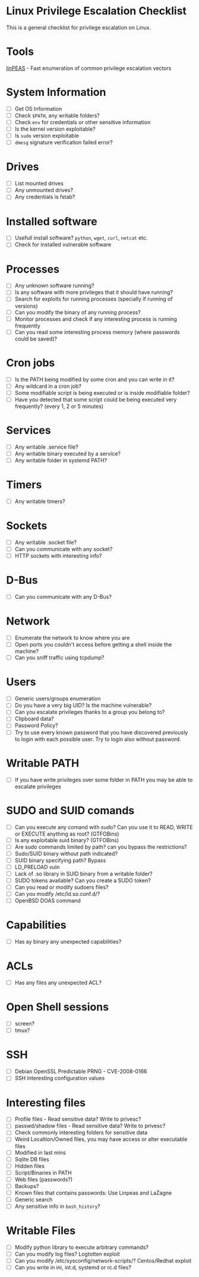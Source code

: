 # Linux Privilege Escalation Checklist
This is a general checklist for privilege escalation on Linux.

# Tools
[linPEAS](https://github.com/carlospolop/privilege-escalation-awesome-scripts-suite/blob/master/linPEAS/linpeas.sh) - Fast enumeration of common privilege escalation vectors

# System Information

- [ ] Get OS Information
- [ ] Check `$PATH`, any writable folders?
- [ ] Check `env` for credentials or other sensitive information
- [ ] Is the kernel version exploitable?
- [ ] Is `sudo` version exploitable
- [ ] `dmesg` signature verification failed error?

# Drives
- [ ] List mounted drives
- [ ] Any unmounted drives?
- [ ] Any credentials is fstab?

# Installed software
- [ ] Usefull install software? `python`, `wget`, `curl`, `netcat` etc.
- [ ] Check for installed vulnerable software

# Processes
- [ ] Any unknown software running?
- [ ] Is any software with more privileges that it should have running?
- [ ] Search for exploits for running processes (specially if running of versions)
- [ ] Can you modify the binary of any running process?
- [ ] Monitor processes and check if any interesting process is running frequently
- [ ] Can you read some interesting process memory (where passwords could be saved)?

# Cron jobs
- [ ] Is the PATH being modified by some cron and you can write in it?
- [ ] Any wildcard in a cron job?
- [ ] Some modifiable script is being executed or is inside modifiable folder?
- [ ] Have you detected that some script could be being executed very frequently? (every 1, 2 or 5 minutes)

# Services
- [ ] Any writable .service file?
- [ ] Any writable binary executed by a service?
- [ ] Any writable folder in systemd PATH?

# Timers
- [ ] Any writable timers?

# Sockets
- [ ] Any writable .socket file?
- [ ] Can you communicate with any socket?
- [ ] HTTP sockets with interesting info?

# D-Bus
- [ ] Can you communicate with any D-Bus?

# Network
- [ ] Enumerate the network to know where you are
- [ ] Open ports you couldn't access before getting a shell inside the machine?
- [ ] Can you sniff traffic using tcpdump?

# Users
- [ ] Generic users/groups enumeration
- [ ] Do you have a very big UID? Is the machine vulnerable?
- [ ] Can you escalate privileges thanks to a group you belong to?
- [ ] Clipboard data?
- [ ] Password Policy?
- [ ] Try to use every known password that you have discovered previously to login with each possible user. Try to login also without password.

# Writable PATH
- [ ] If you have write privileges over some folder in PATH you may be able to escalate privileges

# SUDO and SUID comands
- [ ] Can you execute any comand with sudo? Can you use it to READ, WRITE or EXECUTE anything as root? (GTFOBins)
- [ ] Is any exploitable suid binary? (GTFOBins)
- [ ] Are sudo commands limited by path? can you bypass the restrictions?
- [ ] Sudo/SUID binary without path indicated?
- [ ] SUID binary specifying path? Bypass
- [ ] LD_PRELOAD vuln
- [ ] Lack of .so library in SUID binary from a writable folder?
- [ ] SUDO tokens available? Can you create a SUDO token?
- [ ] Can you read or modify sudoers files?
- [ ] Can you modify /etc/ld.so.conf.d/?
- [ ] OpenBSD DOAS command

# Capabilities
- [ ] Has ay binary any unexpected capabilities?

# ACLs
- [ ] Has any files any unexpected ACL?

# Open Shell sessions
- [ ] screen?
- [ ] tmux?

# SSH
- [ ] Debian OpenSSL Predictable PRNG - CVE-2008-0166
- [ ] SSH Interesting configuration values

# Interesting files
- [ ] Profile files - Read sensitive data? Write to privesc?
- [ ] passwd/shadow files - Read sensitive data? Write to privesc?
- [ ] Check commonly interesting folders for sensitive data
- [ ] Weird Localtion/Owned files, you may have access or alter executable files
- [ ] Modified in last mins
- [ ] Sqlite DB files
- [ ] Hidden files
- [ ] Script/Binaries in PATH
- [ ] Web files (passwords?)
- [ ] Backups?
- [ ] Known files that contains passwords: Use Linpeas and LaZagne
- [ ] Generic search
- [ ] Any sensitive info in `bash_history`?

# Writable Files
- [ ] Modify python library to execute arbitrary commands?
- [ ] Can you modify log files? Logtotten exploit
- [ ] Can you modify /etc/sysconfig/network-scripts/? Centos/Redhat exploit
- [ ] Can you write in ini, int.d, systemd or rc.d files?
